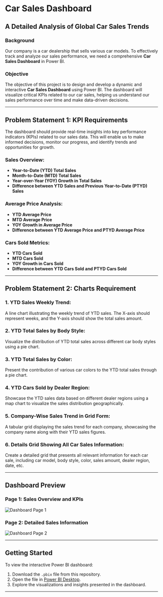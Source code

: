 # Car Sales Dashboard

## A Detailed Analysis of Global Car Sales Trends

### Background
Our company is a car dealership that sells various car models. To effectively track and analyze our sales performance, we need a comprehensive **Car Sales Dashboard** in Power BI. 

### Objective
The objective of this project is to design and develop a dynamic and interactive **Car Sales Dashboard** using Power BI. The dashboard will visualize critical KPIs related to our car sales, helping us understand our sales performance over time and make data-driven decisions.

---

## Problem Statement 1: KPI Requirements

The dashboard should provide real-time insights into key performance indicators (KPIs) related to our sales data. This will enable us to make informed decisions, monitor our progress, and identify trends and opportunities for growth.

### **Sales Overview:**
- **Year-to-Date (YTD) Total Sales**
- **Month-to-Date (MTD) Total Sales**
- **Year-over-Year (YOY) Growth in Total Sales**
- **Difference between YTD Sales and Previous Year-to-Date (PTYD) Sales**

### **Average Price Analysis:**
- **YTD Average Price**
- **MTD Average Price**
- **YOY Growth in Average Price**
- **Difference between YTD Average Price and PTYD Average Price**

### **Cars Sold Metrics:**
- **YTD Cars Sold**
- **MTD Cars Sold**
- **YOY Growth in Cars Sold**
- **Difference between YTD Cars Sold and PTYD Cars Sold**

---

## Problem Statement 2: Charts Requirement

### **1. YTD Sales Weekly Trend:**
A line chart illustrating the weekly trend of YTD sales. The X-axis should represent weeks, and the Y-axis should show the total sales amount.

### **2. YTD Total Sales by Body Style:**
Visualize the distribution of YTD total sales across different car body styles using a pie chart.

### **3. YTD Total Sales by Color:**
Present the contribution of various car colors to the YTD total sales through a pie chart.

### **4. YTD Cars Sold by Dealer Region:**
Showcase the YTD sales data based on different dealer regions using a map chart to visualize the sales distribution geographically.

### **5. Company-Wise Sales Trend in Grid Form:**
A tabular grid displaying the sales trend for each company, showcasing the company name along with their YTD sales figures.

### **6. Details Grid Showing All Car Sales Information:**
Create a detailed grid that presents all relevant information for each car sale, including car model, body style, color, sales amount, dealer region, date, etc.

---

## Dashboard Preview

### **Page 1: Sales Overview and KPIs**
![Dashboard Page 1](./images/dashboard-page1.png)

### **Page 2: Detailed Sales Information**
![Dashboard Page 2](./images/dashboard-page2.png)

---

## Getting Started

To view the interactive Power BI dashboard:
1. Download the `.pbix` file from this repository.
2. Open the file in [Power BI Desktop](https://powerbi.microsoft.com/desktop/).
3. Explore the visualizations and insights presented in the dashboard.

---


